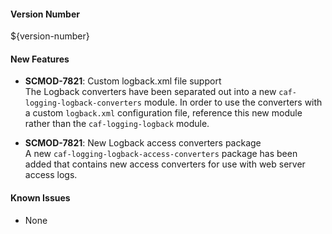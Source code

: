 #### Version Number
${version-number}

#### New Features
 - **SCMOD-7821**: Custom logback.xml file support  
    The Logback converters have been separated out into a new `caf-logging-logback-converters` module.  In order to use the converters with a custom `logback.xml` configuration file, reference this new module rather than the `caf-logging-logback` module.

 - **SCMOD-7821**: New Logback access converters package  
    A new `caf-logging-logback-access-converters` package has been added that contains new access converters for use with web server access logs.

#### Known Issues
 - None
